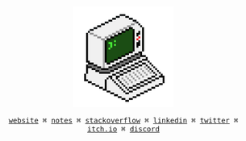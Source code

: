 <div align="center">
  <img src="https://raw.githubusercontent.com/EstebanBorai/EstebanBorai/main/assets/comp.png" width="200" />
</div>

<p align="center">
  <samp>
    <a href="https://estebanborai.com">website</a> ⌘
    <a href="https://estebanborai.com/notes">notes</a> ⌘
    <a href="https://stackoverflow.com/users/9888500/esteban-borai">stackoverflow</a> ⌘
    <a href="https://www.linkedin.com/in/esteban-b-241ba0135/">linkedin</a> ⌘
    <a href="https://twitter.com/EstebanBorai">twitter</a> ⌘
    <a href="https://estebanborai.itch.io/">itch.io</a> ⌘
    <a href="https://discord.com/channels/@me/764229146854817802">discord</a>
  </samp>
</p>
